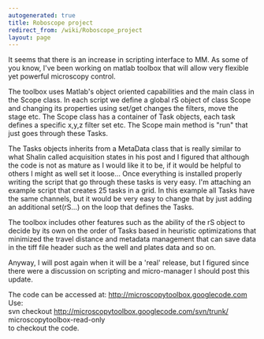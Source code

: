 ```yaml
---
autogenerated: true
title: Roboscope project
redirect_from: /wiki/Roboscope_project
layout: page
---
```


It seems that there is an increase in scripting interface to MM. As some
of you know, I've been working on matlab toolbox that will allow very
flexible yet powerful microscopy control.

The toolbox uses Matlab's object oriented capabilities and the main
class in the Scope class. In each script we define a global rS object of
class Scope and changing its properties using set/get changes the
filters, move the stage etc. The Scope class has a container of Task
objects, each task defines a specific x,y,z filter set etc. The Scope
main method is "run" that just goes through these Tasks.

The Tasks objects inherits from a MetaData class that is really similar
to what Shalin called acquisition states in his post and I figured that
although the code is not as mature as I would like it to be, if it would
be helpful to others I might as well set it loose... Once everything is
installed properly writing the script that go through these tasks is
very easy. I'm attaching an example script that creates 25 tasks in a
grid. In this example all Tasks have the same channels, but it would be
very easy to change that by just adding an additional set(rS...) on the
loop that defines the Tasks.

The toolbox includes other features such as the ability of the rS object
to decide by its own on the order of Tasks based in heuristic
optimizations that minimized the travel distance and metadata management
that can save data in the tiff file header such as the well and plates
data and so on.

Anyway, I will post again when it will be a 'real' release, but I
figured since there were a discussion on scripting and micro-manager I
should post this update.

The code can be accessed at: <http://microscopytoolbox.googlecode.com>  
Use:  
svn checkout <http://microscopytoolbox.googlecode.com/svn/trunk/>
microscopytoolbox-read-only  
to checkout the code.

